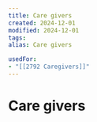 ```yaml
---
title: Care givers
created: 2024-12-01
modified: 2024-12-01
tags: 
alias: Care givers

usedFor:
- "[[2792 Caregivers]]"
---
```

# Care givers
